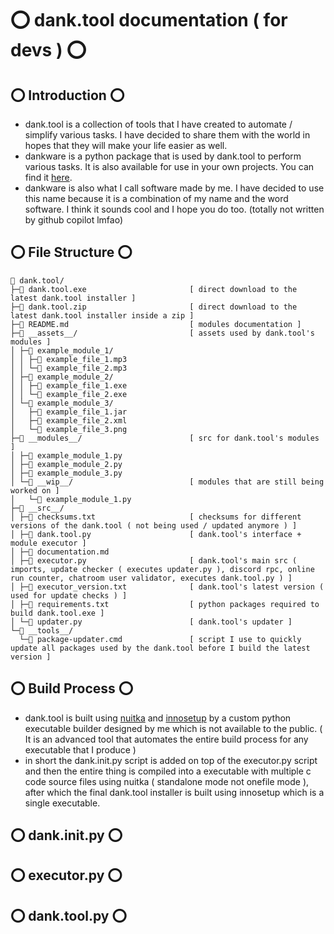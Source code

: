 # ⭕ dank.tool documentation ( for devs ) ⭕

## ⭕ Introduction ⭕

- dank.tool is a collection of tools that I have created to automate / simplify various tasks. I have decided to share them with the world in hopes that they will make your life easier as well.
- dankware is a python package that is used by dank.tool to perform various tasks. It is also available for use in your own projects. You can find it [here](https://github.com/SirDank/dankware).
- dankware is also what I call software made by me. I have decided to use this name because it is a combination of my name and the word software. I think it sounds cool and I hope you do too. (totally not written by github copilot lmfao)

## ⭕ File Structure ⭕

```
📁 dank.tool/
├─📄 dank.tool.exe                       [ direct download to the latest dank.tool installer ]
├─📄 dank.tool.zip                       [ direct download to the latest dank.tool installer inside a zip ]
├─📄 README.md                           [ modules documentation ]
├─📁 __assets__/                         [ assets used by dank.tool's modules ]
│ ├─📁 example_module_1/
│ │ ├─📄 example_file_1.mp3
│ │ └─📄 example_file_2.mp3
│ ├─📁 example_module_2/
│ │ ├─📄 example_file_1.exe
│ │ └─📄 example_file_2.exe
│ └─📁 example_module_3/
│   ├─📄 example_file_1.jar
│   ├─📄 example_file_2.xml
│   └─📄 example_file_3.png
├─📁 __modules__/                        [ src for dank.tool's modules ]
│ ├─📄 example_module_1.py
│ ├─📄 example_module_2.py
│ ├─📄 example_module_3.py
│ └─📁 __wip__/                          [ modules that are still being worked on ]
│   └─📄 example_module_1.py
├─📁 __src__/
│ ├─📄 checksums.txt                     [ checksums for different versions of the dank.tool ( not being used / updated anymore ) ]
│ ├─📄 dank.tool.py                      [ dank.tool's interface + module executor ]
│ ├─📄 documentation.md
│ ├─📄 executor.py                       [ dank.tool's main src ( imports, update checker ( executes updater.py ), discord rpc, online run counter, chatroom user validator, executes dank.tool.py ) ]
│ ├─📄 executor_version.txt              [ dank.tool's latest version ( used for update checks ) ]
│ ├─📄 requirements.txt                  [ python packages required to build dank.tool.exe ]
│ └─📄 updater.py                        [ dank.tool's updater ]
└─📁 __tools__/
  └─📄 package-updater.cmd               [ script I use to quickly update all packages used by the dank.tool before I build the latest version ]
```

## ⭕ Build Process ⭕

- dank.tool is built using [nuitka](https://github.com/Nuitka/Nuitka) and [innosetup](https://jrsoftware.org/isinfo.php) by a custom python executable builder designed by me which is not available to the public. ( It is an advanced tool that automates the entire build process for any executable that I produce )
- in short the dank.init.py script is added on top of the executor.py script and then the entire thing is compiled into a executable with multiple c code source files using nuitka ( standalone mode not onefile mode ), after which the final dank.tool installer is built using innosetup which is a single executable.

## ⭕ dank.init.py ⭕

## ⭕ executor.py ⭕

## ⭕ dank.tool.py ⭕
